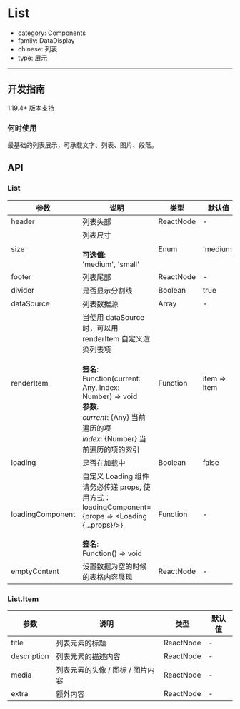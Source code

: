 # List

-   category: Components
-   family: DataDisplay
-   chinese: 列表
-   type: 展示

---

## 开发指南

1.19.4+ 版本支持

### 何时使用

最基础的列表展示，可承载文字、列表、图片、段落。

## API

### List

| 参数               | 说明                                                                                                                                                                            | 类型        | 默认值          |
| ---------------- | ----------------------------------------------------------------------------------------------------------------------------------------------------------------------------- | --------- | ------------ |
| header           | 列表头部                                                                                                                                                                          | ReactNode | -            |
| size             | 列表尺寸<br/><br/>**可选值**:<br/>'medium', 'small'                                                                                                                                     | Enum      | 'medium'     |
| footer           | 列表尾部                                                                                                                                                                          | ReactNode | -            |
| divider          | 是否显示分割线                                                                                                                                                                       | Boolean   | true         |
| dataSource       | 列表数据源                                                                                                                                                                         | Array     | -            |
| renderItem       | 当使用 dataSource 时，可以用 renderItem 自定义渲染列表项<br/><br/>**签名**:<br/>Function(current: Any, index: Number) => void<br/>**参数**:<br/>_current_: {Any} 当前遍历的项<br/>_index_: {Number} 当前遍历的项的索引 | Function  | item => item |
| loading          | 是否在加载中                                                                                                                                                                        | Boolean   | false        |
| loadingComponent | 自定义 Loading 组件<br/>请务必传递 props, 使用方式： loadingComponent={props => &lt;Loading {...props}/>}<br/><br/>**签名**:<br/>Function() => void                                                | Function  | -            |
| emptyContent     | 设置数据为空的时候的表格内容展现                                                                                                                                                              | ReactNode | -            |

### List.Item

| 参数          | 说明                  | 类型        | 默认值 |
| ----------- | ------------------- | --------- | --- |
| title       | 列表元素的标题             | ReactNode | -   |
| description | 列表元素的描述内容           | ReactNode | -   |
| media       | 列表元素的头像 / 图标 / 图片内容 | ReactNode | -   |
| extra       | 额外内容                | ReactNode | -   |
